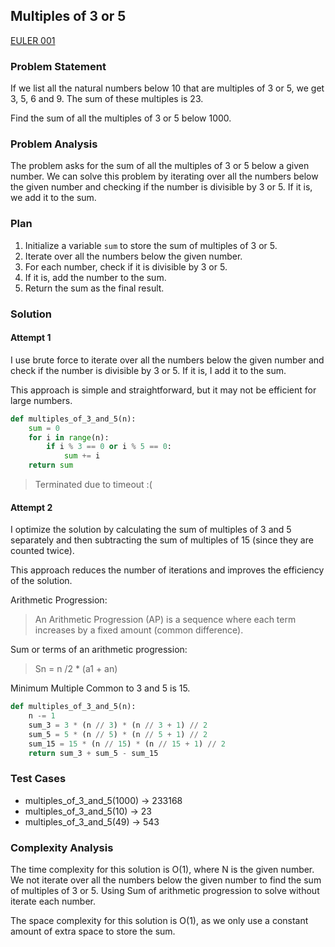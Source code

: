 ## Multiples of 3 or 5

[EULER 001](https://www.hackerrank.com/contests/projecteuler/challenges/euler001)

### Problem Statement

If we list all the natural numbers below 10 that are multiples of 3 or 5, we get 3, 5, 6 and 9. The sum of these multiples is 23.

Find the sum of all the multiples of 3 or 5 below 1000.

### Problem Analysis

The problem asks for the sum of all the multiples of 3 or 5 below a given number. We can solve this problem by iterating over all the numbers below the given number and checking if the number is divisible by 3 or 5. If it is, we add it to the sum.

### Plan

1. Initialize a variable `sum` to store the sum of multiples of 3 or 5.
2. Iterate over all the numbers below the given number.
3. For each number, check if it is divisible by 3 or 5.
4. If it is, add the number to the sum.
5. Return the sum as the final result.

### Solution

#### Attempt 1

I use brute force to iterate over all the numbers below the given number and check if the number is divisible by 3 or 5. If it is, I add it to the sum.

This approach is simple and straightforward, but it may not be efficient for large numbers.

```python
def multiples_of_3_and_5(n):
    sum = 0
    for i in range(n):
        if i % 3 == 0 or i % 5 == 0:
            sum += i
    return sum

```

> Terminated due to timeout :(

#### Attempt 2

I optimize the solution by calculating the sum of multiples of 3 and 5 separately and then subtracting the sum of multiples of 15 (since they are counted twice).

This approach reduces the number of iterations and improves the efficiency of the solution.

Arithmetic Progression:

> An Arithmetic Progression (AP) is a sequence where each term increases by a fixed amount (common difference).

Sum or terms of an arithmetic progression:

> Sn = n /2 \* (a1 + an)

Minimum Multiple Common to 3 and 5 is 15.

```python
def multiples_of_3_and_5(n):
    n -= 1
    sum_3 = 3 * (n // 3) * (n // 3 + 1) // 2
    sum_5 = 5 * (n // 5) * (n // 5 + 1) // 2
    sum_15 = 15 * (n // 15) * (n // 15 + 1) // 2
    return sum_3 + sum_5 - sum_15
```

### Test Cases

- multiples_of_3_and_5(1000) -> 233168
- multiples_of_3_and_5(10) -> 23
- multiples_of_3_and_5(49) -> 543

### Complexity Analysis

The time complexity for this solution is O(1), where N is the given number. We not iterate over all the numbers below the given number to find the sum of multiples of 3 or 5. Using Sum of arithmetic progression to solve without iterate each number.

The space complexity for this solution is O(1), as we only use a constant amount of extra space to store the sum.
